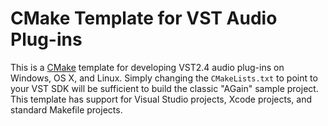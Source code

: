 # CMake Template for VST Audio Plug-ins

This is a [CMake][cmake] template for developing VST2.4 audio plug-ins on
Windows, OS X, and Linux. Simply changing the ``CMakeLists.txt`` to point to
your VST SDK will be sufficient to build the classic "AGain" sample project.
This template has support for Visual Studio projects, Xcode projects, and
standard Makefile projects.

[cmake]: https://cmake.org/
